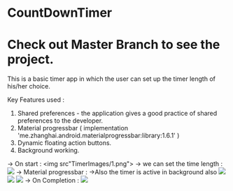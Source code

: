 # CountDownTimer
# Check out Master Branch to see the project.

This is a basic timer app in which the user can set up the timer length of his/her choice.

Key Features used :
1. Shared preferences - the application gives a good practice of shared preferences to the developer.
2. Material progressbar (  implementation 'me.zhanghai.android.materialprogressbar:library:1.6.1' )
3. Dynamic floating action buttons.
4. Background working.
 
  -> On start :
      <img src"TimerImages/1.png">
  -> we can set the time length :
      ![](TimerImages/2.png)
  -> Material progressbar :
      ->Also the timer is active in background also
      ![](TimerImages/3.png)
      ![](TimerImages/4.png)
      ![](TimerImages/5.png)
  -> On Completion :
      ![](TimerImages/6.png)
